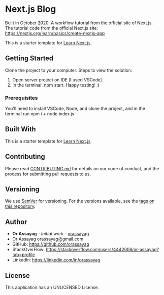 # Next.js Blog

Built in October 2020. A workflow tutorial from the official site of Next.js. The tutorial code from the official Next.js site: https://nextjs.org/learn/basics/create-nextjs-app

This is a starter template for [Learn Next.js](https://nextjs.org/learn).

## Getting Started

Clone the project to your computer.
Steps to view the solution:
1. Open server project on IDE (I used VSCode).
2. In the terminal: npm start.
Happy testing! :)

### Prerequisites

You'll need to install VSCode, Node, and clone the project, and in the terminal run npm i + node index.js

## Built With

This is a starter template for [Learn Next.js](https://nextjs.org/learn).

## Contributing

Please read [CONTRIBUTING.md](https://gist.github.com/PurpleBooth/b24679402957c63ec426) for details on our code of conduct, and the process for submitting pull requests to us.

## Versioning

We use [SemVer](http://semver.org/) for versioning. For the versions available, see the [tags on this repository](https://github.com/your/project/tags).

## Author

* **Or Assayag** - *Initial work* - [orassayag](https://github.com/orassayag)
* Or Assayag <orassayag@gmail.com>
* GitHub: https://github.com/orassayag
* StackOverFlow: https://stackoverflow.com/users/4442606/or-assayag?tab=profile
* LinkedIn: https://linkedin.com/in/orassayag

## License

This application has an UNLICENSED License.